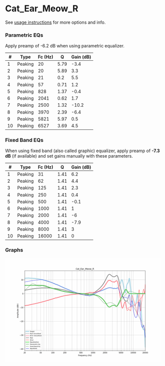 # Cat_Ear_Meow_R
See [usage instructions](https://github.com/jaakkopasanen/AutoEq#usage) for more options and info.

### Parametric EQs
Apply preamp of -6.2 dB when using parametric equalizer.

|   # | Type    |   Fc (Hz) |    Q |   Gain (dB) |
|-----|---------|-----------|------|-------------|
|   1 | Peaking |        20 | 5.79 |        -3.4 |
|   2 | Peaking |        20 | 5.89 |         3.3 |
|   3 | Peaking |        21 | 0.2  |         5.5 |
|   4 | Peaking |        57 | 0.71 |         1.2 |
|   5 | Peaking |       828 | 1.37 |        -0.4 |
|   6 | Peaking |      2041 | 0.62 |         1.7 |
|   7 | Peaking |      2500 | 1.32 |       -10.2 |
|   8 | Peaking |      3970 | 2.39 |        -6.4 |
|   9 | Peaking |      5821 | 5.97 |         0.5 |
|  10 | Peaking |      6527 | 3.69 |         4.5 |

### Fixed Band EQs
When using fixed band (also called graphic) equalizer, apply preamp of **-7.3 dB** (if available) and set gains manually with these parameters.

|   # | Type    |   Fc (Hz) |    Q |   Gain (dB) |
|-----|---------|-----------|------|-------------|
|   1 | Peaking |        31 | 1.41 |         6.2 |
|   2 | Peaking |        62 | 1.41 |         4.4 |
|   3 | Peaking |       125 | 1.41 |         2.3 |
|   4 | Peaking |       250 | 1.41 |         0.4 |
|   5 | Peaking |       500 | 1.41 |        -0.1 |
|   6 | Peaking |      1000 | 1.41 |         1   |
|   7 | Peaking |      2000 | 1.41 |        -6   |
|   8 | Peaking |      4000 | 1.41 |        -7.9 |
|   9 | Peaking |      8000 | 1.41 |         3   |
|  10 | Peaking |     16000 | 1.41 |         0   |

### Graphs
![](./Cat_Ear_Meow_R.png)
